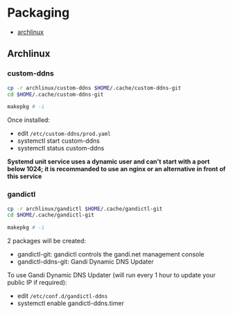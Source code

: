 # Packaging

- [archlinux](archlinux)

## Archlinux

### custom-ddns

```bash
cp -r archlinux/custom-ddns $HOME/.cache/custom-ddns-git
cd $HOME/.cache/custom-ddns-git

makepkg # -i
```

Once installed:
- edit `/etc/custom-ddns/prod.yaml`
- systemctl start custom-ddns
- systemctl status custom-ddns

**Systemd unit service uses a dynamic user and can't start with a port below 1024; it is recommanded to use an nginx or an alternative in front of this service**

### gandictl

```bash
cp -r archlinux/gandictl $HOME/.cache/gandictl-git
cd $HOME/.cache/gandictl-git

makepkg # -i
```

2 packages will be created:
- gandictl-git: gandictl controls the gandi.net management console
- gandictl-ddns-git: Gandi Dynamic DNS Updater

To use Gandi Dynamic DNS Updater (will run every 1 hour to update your public IP if required):
- edit `/etc/conf.d/gandictl-ddns`
- systemctl enable gandictl-ddns.timer
